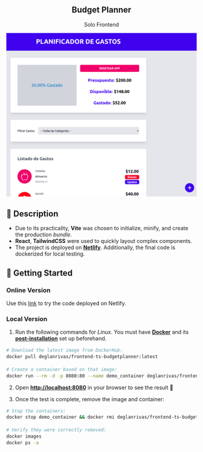 <div align="center">
  <h2>Budget Planner</h2>
  <p>
    Solo Frontend
  </p>
  <img src="portada.png"></img>
</div>

## 📜 Description

- Due to its practicality, **Vite** was chosen to initialize, minify, and create the production *bundle*.
- **React**, **TailwindCSS** were used to quickly layout complex components.
- The project is deployed on [**Netlify**](https://wonderful-sfogliatella-ecf148.netlify.app/). Additionally, the final code is dockerized for local testing.

## 🚀 Getting Started

### **Online Version**

Use this [link](https://wonderful-sfogliatella-ecf148.netlify.app/ "Test Demo") to try the code deployed on Netlify.


### **Local Version**
1. Run the following commands for *Linux*. You must have [**Docker**](https://docs.docker.com/engine/install/) and its [**post-installation**](https://docs.docker.com/engine/install/linux-postinstall/) set up beforehand.

```bash
# Download the latest image from DockerHub:
docker pull deglanrivas/frontend-ts-budgetplanner:latest

# Create a container based on that image:
docker run --rm -d -p 8080:80 --name demo_container deglanrivas/frontend-ts-budgetplanner:latest

```

2. Open [**http://localhost:8080**](http://localhost:8080/) in your browser to see the result 🚀

3. Once the test is complete, remove the image and container:
```bash
# Stop the containers:
docker stop demo_container && docker rmi deglanrivas/frontend-ts-budgetplanner:latest

# Verify they were correctly removed:
docker images
docker ps -a
```